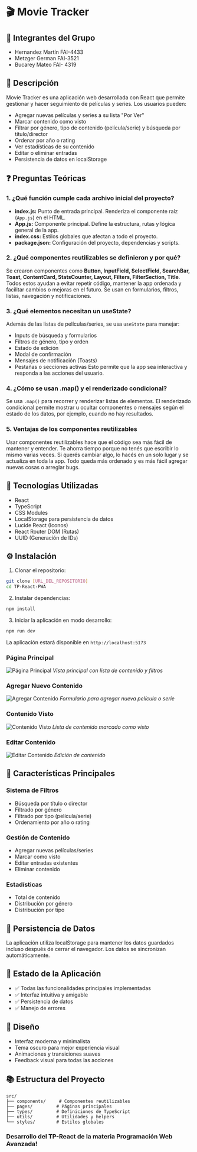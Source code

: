 # 🎬 Movie Tracker

## 👥 Integrantes del Grupo
- Hernandez Martín FAI-4433
- Metzger German FAI-3521
- Bucarey Mateo FAI- 4319

## 📝 Descripción
Movie Tracker es una aplicación web desarrollada con React que permite gestionar y hacer seguimiento de películas y series. Los usuarios pueden:

- Agregar nuevas películas y series a su lista "Por Ver"
- Marcar contenido como visto
- Filtrar por género, tipo de contenido (película/serie) y búsqueda por título/director
- Ordenar por año o rating
- Ver estadísticas de su contenido
- Editar o eliminar entradas
- Persistencia de datos en localStorage

## ❓ Preguntas Teóricas

### 1. ¿Qué función cumple cada archivo inicial del proyecto?
- **index.js:** Punto de entrada principal. Renderiza el componente raíz (`App.js`) en el HTML.
- **App.js:** Componente principal. Define la estructura, rutas y lógica general de la app.
- **index.css:** Estilos globales que afectan a todo el proyecto.
- **package.json:** Configuración del proyecto, dependencias y scripts.

### 2. ¿Qué componentes reutilizables se definieron y por qué?
Se crearon componentes como **Button, InputField, SelectField, SearchBar, Toast, ContentCard, StatsCounter, Layout, Filters, FilterSection, Title**. Todos estos ayudan a evitar repetir código, mantener la app ordenada y facilitar cambios o mejoras en el futuro. Se usan en formularios, filtros, listas, navegación y notificaciones.

### 3. ¿Qué elementos necesitan un useState?
Además de las listas de películas/series, se usa `useState` para manejar:
- Inputs de búsqueda y formularios
- Filtros de género, tipo y orden
- Estado de edición
- Modal de confirmación
- Mensajes de notificación (Toasts)
- Pestañas o secciones activas
Esto permite que la app sea interactiva y responda a las acciones del usuario.

### 4. ¿Cómo se usan .map() y el renderizado condicional?
Se usa `.map()` para recorrer y renderizar listas de elementos. El renderizado condicional permite mostrar u ocultar componentes o mensajes según el estado de los datos, por ejemplo, cuando no hay resultados.

### 5. Ventajas de los componentes reutilizables
Usar componentes reutilizables hace que el código sea más fácil de mantener y entender. Te ahorra tiempo porque no tenés que escribir lo mismo varias veces. Si querés cambiar algo, lo hacés en un solo lugar y se actualiza en toda la app. Todo queda más ordenado y es más fácil agregar nuevas cosas o arreglar bugs.


## 🚀 Tecnologías Utilizadas
- React
- TypeScript
- CSS Modules
- LocalStorage para persistencia de datos
- Lucide React (Iconos)
- React Router DOM (Rutas)
- UUID (Generación de IDs)

## ⚙️ Instalación

1. Clonar el repositorio:
```bash
git clone [URL_DEL_REPOSITORIO]
cd TP-React-PWA
```

2. Instalar dependencias:
```bash
npm install
```

3. Iniciar la aplicación en modo desarrollo:
```bash
npm run dev
```

La aplicación estará disponible en `http://localhost:5173`

### Página Principal
![Página Principal](screenshots/home.png)
*Vista principal con lista de contenido y filtros*

### Agregar Nuevo Contenido
![Agregar Contenido](screenshots/new.png)
*Formulario para agregar nueva película o serie*

### Contenido Visto
![Contenido Visto](screenshots/visto.png)
*Lista de contenido marcado como visto*

### Editar Contenido 
![Editar Contenido](screenshots/editar.png)
*Edición de contenido*

## 🎯 Características Principales

### Sistema de Filtros
- Búsqueda por título o director
- Filtrado por género
- Filtrado por tipo (película/serie)
- Ordenamiento por año o rating

### Gestión de Contenido
- Agregar nuevas películas/series
- Marcar como visto
- Editar entradas existentes
- Eliminar contenido

### Estadísticas
- Total de contenido
- Distribución por género
- Distribución por tipo

## 💾 Persistencia de Datos
La aplicación utiliza localStorage para mantener los datos guardados incluso después de cerrar el navegador. Los datos se sincronizan automáticamente.

## 🔄 Estado de la Aplicación
- ✅ Todas las funcionalidades principales implementadas
- ✅ Interfaz intuitiva y amigable
- ✅ Persistencia de datos
- ✅ Manejo de errores

## 🎨 Diseño
- Interfaz moderna y minimalista
- Tema oscuro para mejor experiencia visual
- Animaciones y transiciones suaves
- Feedback visual para todas las acciones

## 📚 Estructura del Proyecto
```
src/
├── components/     # Componentes reutilizables
├── pages/         # Páginas principales
├── types/         # Definiciones de TypeScript
├── utils/         # Utilidades y helpers
└── styles/        # Estilos globales
```

### Desarrollo del TP-React de la materia Programación Web Avanzada!
